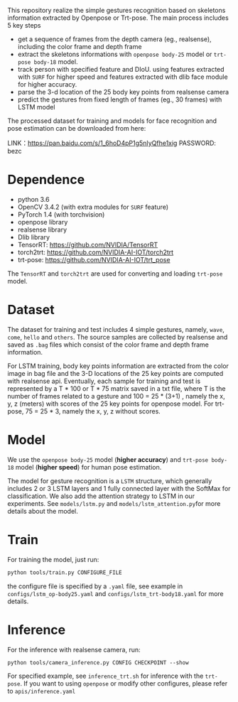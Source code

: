 This repository realize the simple gestures recognition based on skeletons information extracted by Openpose or Trt-pose. The main process includes 5 key steps

- get a sequence of frames from the depth camera (eg., realsense), including the color frame and depth frame
- extract the skeletons informations with `openpose body-25` model or `trt-pose body-18` model.
- track person with specified feature and DIoU. using features extracted with `SURF` for higher speed and features extracted with dlib face module for higher accuracy.
- parse the 3-d location of the 25 body key points from realsense camera
- predict the gestures from fixed length of frames (eg., 30 frames) with LSTM model

The processed dataset for training and models for face recognition and pose estimation can be downloaded from here:

LINK：https://pan.baidu.com/s/1_6hoD4pP1g5nIyQfhe1xig 
PASSWORD: bezc

# Dependence

- python 3.6
- OpenCV 3.4.2 (with extra modules for `SURF` feature)
- PyTorch 1.4 (with torchvision)
- openpose library
- realsense library
- Dlib library 
- TensorRT: https://github.com/NVIDIA/TensorRT
- torch2trt: https://github.com/NVIDIA-AI-IOT/torch2trt
- trt-pose: https://github.com/NVIDIA-AI-IOT/trt_pose

The `TensorRT` and `torch2trt` are used for converting and loading `trt-pose` model.

# Dataset

The dataset for training and test includes 4 simple gestures, namely, `wave`, `come`, `hello` and `others`. The source samples are collected by realsense and saved as `.bag` files which consist of the color frame and depth frame information.

For LSTM training, body key points information are extracted from the color image in bag file and the 3-D locations of the 25 key points are computed with realsense api. Eventually, each sample for training and test is represented by a T * 100 or T * 75 matrix saved in a txt file, where T is the number of frames related to a gesture and 100 = 25 * (3+1) , namely the x, y, z (meters) with scores of the 25 key points for openpose model. For trt-pose, 75 = 25 * 3, namely the x, y, z without scores.

# Model

We use the `openpose body-25` model (**higher accuracy**) and `trt-pose body-18` model (**higher speed**) for human pose estimation.

The model for gesture recognition is a `LSTM` structure,  which generally includes 2 or 3 LSTM layers and 1 fully connected layer with the SoftMax for classification.  We also add the attention strategy to LSTM in our experiments. See `models/lstm.py` and `models/lstm_attention.py`for more details about the model.

# Train

For training the model, just run:

```bash
python tools/train.py CONFIGURE_FILE
```

the configure file is specified by a `.yaml` file, see example in `configs/lstm_op-body25.yaml` and `configs/lstm_trt-body18.yaml`  for more details.

# Inference

For the inference with realsense camera, run:

```
python tools/camera_inference.py CONFIG CHECKPOINT --show                    
```

For specified example, see `inference_trt.sh`  for inference with the `trt-pose`. If you want to using `openpose` or modify other configures, please refer to `apis/inference.yaml` 
